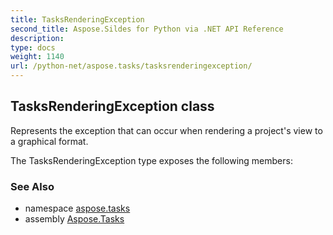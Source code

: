 ```yaml
---
title: TasksRenderingException
second_title: Aspose.Sildes for Python via .NET API Reference
description: 
type: docs
weight: 1140
url: /python-net/aspose.tasks/tasksrenderingexception/
---
```


## TasksRenderingException class

Represents the exception that can occur when rendering a project's view to a graphical format.

The TasksRenderingException type exposes the following members:

### See Also

* namespace [aspose.tasks](/tasks/python-net/aspose.tasks/)
* assembly [Aspose.Tasks](/tasks/python-net/)

